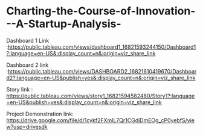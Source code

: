 # Charting-the-Course-of-Innovation---A-Startup-Analysis-


Dashboard 1 Link :https://public.tableau.com/views/dashboard1_16821593244150/Dashboard1?:language=en-US&:display_count=n&:origin=viz_share_link

Dashboard 2 link :https://public.tableau.com/views/DASHBOARD2_16821610419670/Dashboard2?:language=en-US&publish=yes&:display_count=n&:origin=viz_share_link

Story link : https://public.tableau.com/views/story1_16821594582480/Story1?:language=en-US&publish=yes&:display_count=n&:origin=viz_share_link

Project Demonstration link: https://drive.google.com/file/d/1cykf2FXmlL7Qr1CGdjDmEOg_cP0yebfS/view?usp=drivesdk
